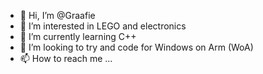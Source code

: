 - 👋 Hi, I’m @Graafie
- 👀 I’m interested in LEGO and electronics
- 🌱 I’m currently learning C++
- 💞️ I’m looking to try and code for Windows on Arm (WoA)
- 📫 How to reach me ...

<!---
Graafie/Graafie is a ✨ special ✨ repository because its `README.md` (this file) appears on your GitHub profile.
You can click the Preview link to take a look at your changes.
--->
